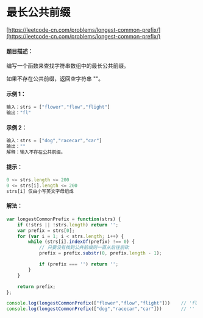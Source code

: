 # 最长公共前缀

[https://leetcode-cn.com/problems/longest-common-prefix/](https://leetcode-cn.com/problems/longest-common-prefix/)

#### 题目描述：
编写一个函数来查找字符串数组中的最长公共前缀。

如果不存在公共前缀，返回空字符串 ""。

#### 示例 1：
```js
输入：strs = ["flower","flow","flight"]
输出："fl"
```

#### 示例 2：
```js
输入：strs = ["dog","racecar","car"]
输出：""
解释：输入不存在公共前缀。
```

#### 提示：
```js
0 <= strs.length <= 200
0 <= strs[i].length <= 200
strs[i] 仅由小写英文字母组成
```

#### 解法：
```js
var longestCommonPrefix = function(strs) {
	if (!strs || !strs.length) return '';
	var prefix = strs[0];
	for (var i = 1; i < strs.length; i++) {
		while (strs[i].indexOf(prefix) !== 0) {
			// 只要没有找到公共前缀则一直从后往前砍
			prefix = prefix.substr(0, prefix.length - 1);

			if (prefix === '') return '';
		}
	}

	return prefix;
};		

console.log(longestCommonPrefix(["flower","flow","flight"])) 	// 'fl'
console.log(longestCommonPrefix(["dog","racecar","car"]))		// ''
```
